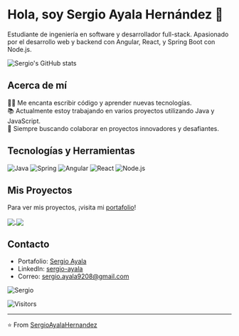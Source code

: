 # Hola, soy Sergio Ayala Hernández 👋

Estudiante de ingeniería en software y desarrollador full-stack. Apasionado por el desarrollo web y backend con Angular, React, y Spring Boot con Node.js.

![Sergio's GitHub stats](https://github-readme-stats.vercel.app/api?username=SergioAyalaHernandez&show_icons=true&theme=radical)

## Acerca de mí

👨‍💻 Me encanta escribir código y aprender nuevas tecnologías.  
📚 Actualmente estoy trabajando en varios proyectos utilizando Java y JavaScript.  
🚀 Siempre buscando colaborar en proyectos innovadores y desafiantes.

## Tecnologías y Herramientas

![Java](https://img.shields.io/badge/-Java-007396?style=for-the-badge&logo=java&logoColor=white)
![Spring](https://img.shields.io/badge/-Spring-6DB33F?style=for-the-badge&logo=spring&logoColor=white)
![Angular](https://img.shields.io/badge/-Angular-DD0031?style=for-the-badge&logo=angular&logoColor=white)
![React](https://img.shields.io/badge/-React-61DAFB?style=for-the-badge&logo=react&logoColor=white)
![Node.js](https://img.shields.io/badge/-Node.js-339933?style=for-the-badge&logo=nodedotjs&logoColor=white)

## Mis Proyectos

Para ver mis proyectos, ¡visita mi [portafolio](https://portafoliosergioayala.netlify.app/home)!

<!-- Esto generará tarjetas de GitHub para tus repositorios -->
<a href="https://github.com/SergioAyalaHernandez/JAVA_SPRING_CRUD">
  <img align="center" src="https://github-readme-stats.vercel.app/api/pin/?username=SergioAyalaHernandez&repo=JAVA_SPRING_CRUD&theme=radical" />
</a>
<a href="https://github.com/SergioAyalaHernandez/back-trello-fake">
  <img align="center" src="https://github-readme-stats.vercel.app/api/pin/?username=SergioAyalaHernandez&repo=back-trello-fake&theme=radical" />
</a>

## Contacto

- Portafolio: [Sergio Ayala](https://portafoliosergioayala.netlify.app/home)
- LinkedIn: [sergio-ayala](https://www.linkedin.com/in/sergio-ayala-50b7b0114)
- Correo: [sergio.ayala9208@gmail.com](mailto:sergio.ayala9208@gmail.com)

<!-- Aquí puedes incluir una imagen o un GIF que te represente -->
![Sergio]([https://via.placeholder.com/150](https://instagram.fbog19-1.fna.fbcdn.net/v/t51.2885-19/344551439_203411595794124_89197995132144447_n.jpg?stp=dst-jpg_s150x150&_nc_ht=instagram.fbog19-1.fna.fbcdn.net&_nc_cat=100&_nc_ohc=eFuDSrreMF0AX8qJf2l&edm=ACWDqb8BAAAA&ccb=7-5&oh=00_AfDAy0ouYtOJZNDjWgPFA_nSvZdSUmHzyN98OiGfuk56vg&oe=65BC32AE&_nc_sid=ee9879)https://instagram.fbog19-1.fna.fbcdn.net/v/t51.2885-19/344551439_203411595794124_89197995132144447_n.jpg?stp=dst-jpg_s150x150&_nc_ht=instagram.fbog19-1.fna.fbcdn.net&_nc_cat=100&_nc_ohc=eFuDSrreMF0AX8qJf2l&edm=ACWDqb8BAAAA&ccb=7-5&oh=00_AfDAy0ouYtOJZNDjWgPFA_nSvZdSUmHzyN98OiGfuk56vg&oe=65BC32AE&_nc_sid=ee9879)

<!-- Este es un contador de visitas para tu perfil de GitHub -->
![Visitors](https://visitor-badge.laobi.icu/badge?page_id=SergioAyalaHernandez.SergioAyalaHernandez)

<!-- Incluye este footer si quieres -->
---

⭐️ From [SergioAyalaHernandez](https://github.com/SergioAyalaHernandez)
